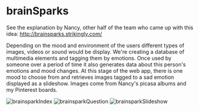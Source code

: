brainSparks
===========
See the explanation by Nancy, other half of the team who came up with this idea:
http://brainsparks.strikingly.com/

Depending on the mood and environment of the users different types of images, videos or sound would be display. We're creating a database of multimedia elements and tagging them by emotions. Once used by someone over a period of time it also generates data about this person's emotions and mood changes.
At this stage of the web app, there is one mood to choose from and retrieves images tagged to a sad emotion displayed as a slideshow. Images come from Nancy's picasa albums and my Pinterest boards.

![brainsparkIndex](https://raw.github.com/Eleonore9/emotions_data/tree/add_masonry/static/img/brainSparks1.png)
![brainsparkQuestion](https://raw.github.com/Eleonore9/emotions_data/tree/add_masonry/static/img/brainSparks2.png)
![brainsparkSlideshow](https://raw.github.com/Eleonore9/emotions_data/tree/add_masonry/static/img/brainSparks3.png)
